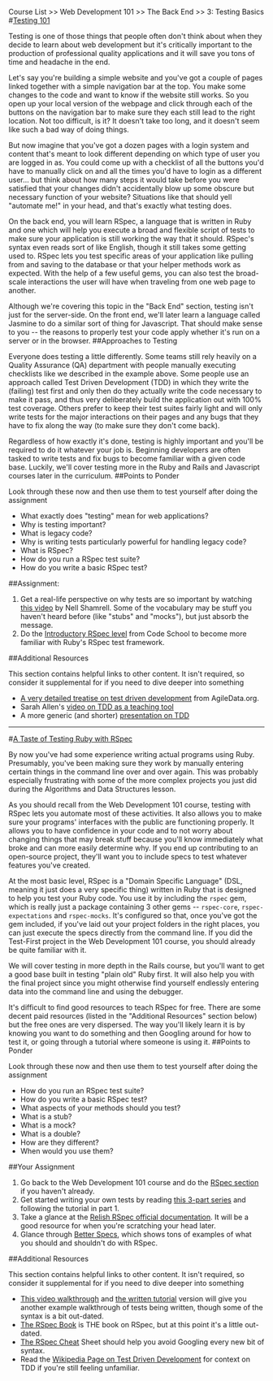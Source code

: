 Course List >> Web Development 101 >> The Back End >> 3: Testing Basics 
#[Testing 101](http://www.theodinproject.com/courses/web-development-101/lessons/testing-basics)

Testing is one of those things that people often don't think about when they decide to learn about web development but it's critically important to the production of professional quality applications and it will save you tons of time and headache in the end.

Let's say you're building a simple website and you've got a couple of pages linked together with a simple navigation bar at the top. You make some changes to the code and want to know if the website still works. So you open up your local version of the webpage and click through each of the buttons on the navigation bar to make sure they each still lead to the right location. Not too difficult, is it? It doesn't take too long, and it doesn't seem like such a bad way of doing things.

But now imagine that you've got a dozen pages with a login system and content that's meant to look different depending on which type of user you are logged in as. You could come up with a checklist of all the buttons you'd have to manually click on and all the times you'd have to login as a different user... but think about how many steps it would take before you were satisfied that your changes didn't accidentally blow up some obscure but necessary function of your website? Situations like that should yell "automate me!" in your head, and that's exactly what testing does.

On the back end, you will learn RSpec, a language that is written in Ruby and one which will help you execute a broad and flexible script of tests to make sure your application is still working the way that it should. RSpec's syntax even reads sort of like English, though it still takes some getting used to. RSpec lets you test specific areas of your application like pulling from and saving to the database or that your helper methods work as expected. With the help of a few useful gems, you can also test the broad-scale interactions the user will have when traveling from one web page to another.

Although we're covering this topic in the "Back End" section, testing isn't just for the server-side. On the front end, we'll later learn a language called Jasmine to do a similar sort of thing for Javascript. That should make sense to you -- the reasons to properly test your code apply whether it's run on a server or in the browser.
##Approaches to Testing

Everyone does testing a little differently. Some teams still rely heavily on a Quality Assurance (QA) department with people manually executing checklists like we described in the example above. Some people use an approach called Test Driven Development (TDD) in which they write the (failing) test first and only then do they actually write the code necessary to make it pass, and thus very deliberately build the application out with 100% test coverage. Others prefer to keep their test suites fairly light and will only write tests for the major interactions on their pages and any bugs that they have to fix along the way (to make sure they don't come back).

Regardless of how exactly it's done, testing is highly important and you'll be required to do it whatever your job is. Beginning developers are often tasked to write tests and fix bugs to become familiar with a given code base. Luckily, we'll cover testing more in the Ruby and Rails and Javascript courses later in the curriculum.
##Points to Ponder

Look through these now and then use them to test yourself after doing the assignment

* What exactly does "testing" mean for web applications?
* Why is testing important?
* What is legacy code?
* Why is writing tests particularly powerful for handling legacy code?
* What is RSpec?
* How do you run a RSpec test suite?
* How do you write a basic RSpec test?

##Assignment:

1. Get a real-life perspective on why tests are so important by watching [this video](http://www.youtube.com/watch?v=nBtO1UOK9Hs) by Nell Shamrell. Some of the vocabulary may be stuff you haven't heard before (like "stubs" and "mocks"), but just absorb the message.
2. Do the [Introductory RSpec level](http://rspec.codeschool.com/levels/1) from Code School to become more familiar with Ruby's RSpec test framework.

##Additional Resources

This section contains helpful links to other content. It isn't required, so consider it supplemental for if you need to dive deeper into something

* [A very detailed treatise on test driven development](http://www.agiledata.org/essays/tdd.html) from AgileData.org.
* Sarah Allen's [video on TDD as a teaching tool](http://www.youtube.com/watch?v=KgfdlZuVz7I&list=PLUsjeAGxOpOq9VVgjs7FgvIHMULMrJI_w&index=2)
* A more generic (and shorter) [presentation on TDD](http://www.youtube.com/watch?v=y6yJuPJK67w&list=PLUsjeAGxOpOq9VVgjs7FgvIHMULMrJI_w&index=4)

---

#[A Taste of Testing Ruby with RSpec](http://www.theodinproject.com/courses/ruby-programming/lessons/introduction-to-rspec)

By now you've had some experience writing actual programs using Ruby. Presumably, you've been making sure they work by manually entering certain things in the command line over and over again. This was probably especially frustrating with some of the more complex projects you just did during the Algorithms and Data Structures lesson.

As you should recall from the Web Development 101 course, testing with RSpec lets you automate most of these activities. It also allows you to make sure your programs' interfaces with the public are functioning properly. It allows you to have confidence in your code and to not worry about changing things that may break stuff because you'll know immediately what broke and can more easily determine why. If you end up contributing to an open-source project, they'll want you to include specs to test whatever features you've created.

At the most basic level, RSpec is a "Domain Specific Language" (DSL, meaning it just does a very specific thing) written in Ruby that is designed to help you test your Ruby code. You use it by including the `rspec` gem, which is really just a package containing 3 other gems -- `rspec-core`, `rspec-expectations` and `rspec-mocks`. It's configured so that, once you've got the gem included, if you've laid out your project folders in the right places, you can just execute the specs directly from the command line. If you did the Test-First project in the Web Development 101 course, you should already be quite familiar with it.

We will cover testing in more depth in the Rails course, but you'll want to get a good base built in testing "plain old" Ruby first. It will also help you with the final project since you might otherwise find yourself endlessly entering data into the command line and using the debugger.

It's difficult to find good resources to teach RSpec for free. There are some decent paid resources (listed in the "Additional Resources" section below) but the free ones are very dispersed. The way you'll likely learn it is by knowing you want to do something and then Googling around for how to test it, or going through a tutorial where someone is using it.
##Points to Ponder

Look through these now and then use them to test yourself after doing the assignment

* How do you run an RSpec test suite?
* How do you write a basic RSpec test?
* What aspects of your methods should you test?
* What is a stub?
* What is a mock?
* What is a double?
* How are they different?
* When would you use them?

##Your Assignment

1. Go back to the Web Development 101 course and do the [RSpec section](http://www.theodinproject.com/web-development-101/testing-basics) if you haven't already.
2. Get started writing your own tests by reading [this 3-part series](https://semaphoreci.com/community/series/learn-rspec) and following the tutorial in part 1.
3. Take a glance at the [Relish RSpec official documentation](https://www.relishapp.com/rspec/rspec-core/v/2-4/docs). It will be a good resource for when you're scratching your head later.
4. Glance through [Better Specs](http://betterspecs.org/), which shows tons of examples of what you should and shouldn't do with RSpec.

##Additional Resources

This section contains helpful links to other content. It isn't required, so consider it supplemental for if you need to dive deeper into something

* [This video walkthrough](http://www.youtube.com/watch?v=JhR9Ib1Ylb8&feature=relmfu) and [the written tutorial](http://net.tutsplus.com/tutorials/ruby/ruby-for-newbies-testing-with-rspec/) version will give you another example walkthrough of tests being written, though some of the syntax is a bit out-dated.
* [The RSpec Book](http://www.amazon.com/The-RSpec-Book-Behaviour-Development/dp/1934356379) is THE book on RSpec, but at this point it's a little out-dated.
* [The RSpec Cheat](http://www.anchor.com.au/wp-content/uploads/rspec_cheatsheet_attributed.pdf) Sheet should help you avoid Googling every new bit of syntax.
* Read the [Wikipedia Page on Test Driven Development](http://en.wikipedia.org/wiki/Test-driven_development) for context on TDD if you're still feeling unfamiliar.